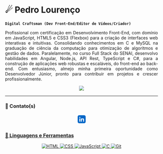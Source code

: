 # ☄ Pedro Lourenço

**`Digital Craftsman (Dev Front-End/Editor de Vídeos/Criador)`**

<p align="justify">
    Profissional com certificação em Desenvolvimento Front-End, com domínio em JavaScript, HTML5 e CSS3 (Flexbox) para a criação de interfaces web interativas e intuitivas. Consolidando conhecimentos em C e MySQL na graduação de ciência da computação para otimização de algoritmos e gestão de dados. Paralelamente, no curso Full Stack do SENAI, desenvolvo habilidades em Angular, Node.js, API Rest, TypeScript e C#, para a construção de aplicações web robustas e escaláveis, do front-end ao back-end. Com entusiasmo, almejo minha primeira oportunidade como Desenvolvedor Júnior, pronto para contribuir em projetos e crescer profissionalmente.
</p>

<div align="center">
    <img src="imgs/shell.gif">
</div>

---

### 📩 Contato(s)
<p align="center">
    <a href="https://www.linkedin.com/in/pedro-lourenco-codes/"><img width="35px" alt="LinkedIn" title="LinkedIn" src="imgs/linkedin-logo-linkedin-logo-transparent-linkedin-icon-transparent-free-free-png.webp"/>
</p>

### 🧰 Linguagens e Ferramentas

<!-- <div style="display: flex; justify-content: center; flex-direction: row; gap: 10px;"> -->
<p align="center">
    <img alt="HTML" width="30px" src="https://cdn.jsdelivr.net/gh/devicons/devicon/icons/html5/html5-plain.svg" />
    <img alt="CSS" width="30px" src="https://cdn.jsdelivr.net/gh/devicons/devicon/icons/css3/css3-plain.svg" />
    <img alt="JavaScript" width="30px" src="https://cdn.jsdelivr.net/gh/devicons/devicon/icons/javascript/javascript-plain.svg" />
    <img alt="C" width="30px" src="https://cdn.jsdelivr.net/gh/devicons/devicon@latest/icons/c/c-original.svg" />
    <img alt="Git" width="30px" src="https://cdn.jsdelivr.net/gh/devicons/devicon/icons/git/git-original.svg" />
</p align="center">
<!-- </div> -->

